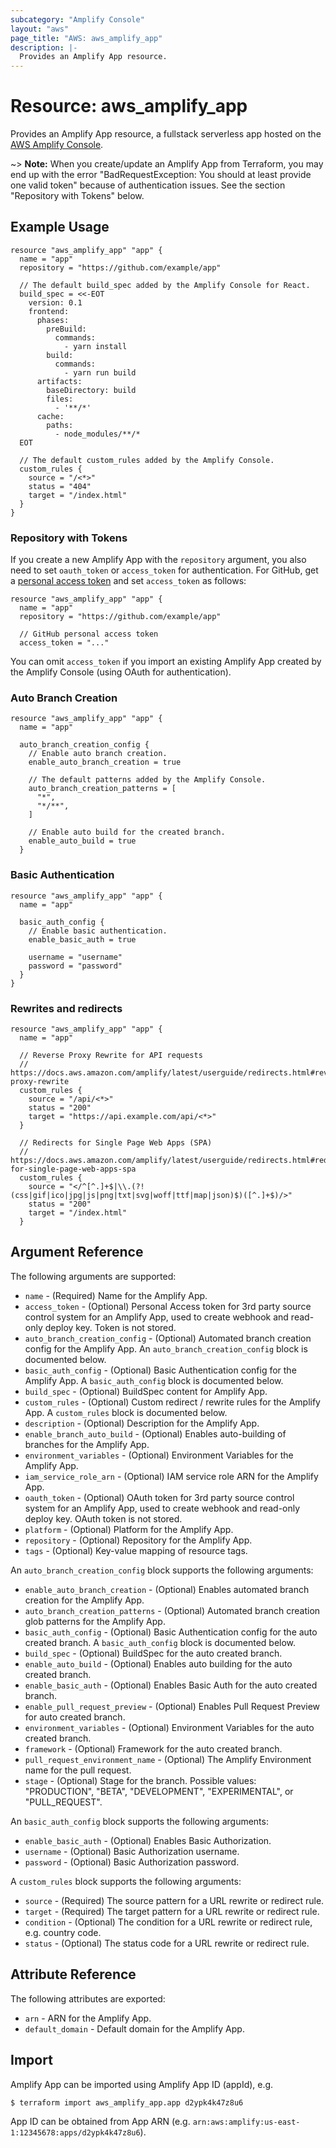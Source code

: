 ```yaml
---
subcategory: "Amplify Console"
layout: "aws"
page_title: "AWS: aws_amplify_app"
description: |-
  Provides an Amplify App resource.
---
```


# Resource: aws_amplify_app

Provides an Amplify App resource, a fullstack serverless app hosted on the [AWS Amplify Console](https://docs.aws.amazon.com/amplify/latest/userguide/welcome.html).

~> **Note:** When you create/update an Amplify App from Terraform, you may end up with the error "BadRequestException: You should at least provide one valid token" because of authentication issues. See the section "Repository with Tokens" below.

## Example Usage

```hcl
resource "aws_amplify_app" "app" {
  name = "app"
  repository = "https://github.com/example/app"

  // The default build_spec added by the Amplify Console for React.
  build_spec = <<-EOT
    version: 0.1
    frontend:
      phases:
        preBuild:
          commands:
            - yarn install
        build:
          commands:
            - yarn run build
      artifacts:
        baseDirectory: build
        files:
          - '**/*'
      cache:
        paths:
          - node_modules/**/*
  EOT

  // The default custom_rules added by the Amplify Console.
  custom_rules {
    source = "/<*>"
    status = "404"
    target = "/index.html"
  }
}
```

### Repository with Tokens

If you create a new Amplify App with the `repository` argument, you also need to set `oauth_token` or `access_token` for authentication. For GitHub, get a [personal access token](https://help.github.com/en/github/authenticating-to-github/creating-a-personal-access-token-for-the-command-line) and set `access_token` as follows:

```hcl
resource "aws_amplify_app" "app" {
  name = "app"
  repository = "https://github.com/example/app"

  // GitHub personal access token
  access_token = "..."
```

You can omit `access_token` if you import an existing Amplify App created by the Amplify Console (using OAuth for authentication).

### Auto Branch Creation

```hcl
resource "aws_amplify_app" "app" {
  name = "app"

  auto_branch_creation_config {
    // Enable auto branch creation.
    enable_auto_branch_creation = true

    // The default patterns added by the Amplify Console.
    auto_branch_creation_patterns = [
      "*",
      "*/**",
    ]

    // Enable auto build for the created branch.
    enable_auto_build = true
  }
```

### Basic Authentication

```hcl
resource "aws_amplify_app" "app" {
  name = "app"

  basic_auth_config {
    // Enable basic authentication.
    enable_basic_auth = true

    username = "username"
    password = "password"
  }
}
```

### Rewrites and redirects

```hcl
resource "aws_amplify_app" "app" {
  name = "app"

  // Reverse Proxy Rewrite for API requests
  // https://docs.aws.amazon.com/amplify/latest/userguide/redirects.html#reverse-proxy-rewrite
  custom_rules {
    source = "/api/<*>"
    status = "200"
    target = "https://api.example.com/api/<*>"
  }

  // Redirects for Single Page Web Apps (SPA)
  // https://docs.aws.amazon.com/amplify/latest/userguide/redirects.html#redirects-for-single-page-web-apps-spa
  custom_rules {
    source = "</^[^.]+$|\\.(?!(css|gif|ico|jpg|js|png|txt|svg|woff|ttf|map|json)$)([^.]+$)/>"
    status = "200"
    target = "/index.html"
  }
```

## Argument Reference

The following arguments are supported:

* `name` - (Required) Name for the Amplify App.
* `access_token` - (Optional) Personal Access token for 3rd party source control system for an Amplify App, used to create webhook and read-only deploy key. Token is not stored.
* `auto_branch_creation_config` - (Optional) Automated branch creation config for the Amplify App. An `auto_branch_creation_config` block is documented below.
* `basic_auth_config` - (Optional) Basic Authentication config for the Amplify App. A `basic_auth_config` block is documented below.
* `build_spec` - (Optional) BuildSpec content for Amplify App.
* `custom_rules` - (Optional) Custom redirect / rewrite rules for the Amplify App. A `custom_rules` block is documented below.
* `description` - (Optional) Description for the Amplify App.
* `enable_branch_auto_build` - (Optional) Enables auto-building of branches for the Amplify App.
* `environment_variables` - (Optional) Environment Variables for the Amplify App.
* `iam_service_role_arn` - (Optional) IAM service role ARN for the Amplify App.
* `oauth_token` - (Optional) OAuth token for 3rd party source control system for an Amplify App, used to create webhook and read-only deploy key. OAuth token is not stored.
* `platform` - (Optional) Platform for the Amplify App.
* `repository` - (Optional) Repository for the Amplify App.
* `tags` - (Optional) Key-value mapping of resource tags.

An `auto_branch_creation_config` block supports the following arguments:

* `enable_auto_branch_creation` - (Optional) Enables automated branch creation for the Amplify App.
* `auto_branch_creation_patterns` - (Optional) Automated branch creation glob patterns for the Amplify App.
* `basic_auth_config` - (Optional) Basic Authentication config for the auto created branch. A `basic_auth_config` block is documented below.
* `build_spec` - (Optional) BuildSpec for the auto created branch.
* `enable_auto_build` - (Optional) Enables auto building for the auto created branch.
* `enable_basic_auth` - (Optional) Enables Basic Auth for the auto created branch.
* `enable_pull_request_preview` - (Optional) Enables Pull Request Preview for auto created branch.
* `environment_variables` - (Optional) Environment Variables for the auto created branch.
* `framework` - (Optional) Framework for the auto created branch.
* `pull_request_environment_name` - (Optional) The Amplify Environment name for the pull request.
* `stage` - (Optional) Stage for the branch. Possible values: "PRODUCTION", "BETA", "DEVELOPMENT", "EXPERIMENTAL", or "PULL_REQUEST".

An `basic_auth_config` block supports the following arguments:

* `enable_basic_auth` - (Optional) Enables Basic Authorization.
* `username` - (Optional) Basic Authorization username.
* `password` - (Optional) Basic Authorization password.

A `custom_rules` block supports the following arguments:

* `source` - (Required) The source pattern for a URL rewrite or redirect rule.
* `target` - (Required) The target pattern for a URL rewrite or redirect rule.
* `condition` - (Optional) The condition for a URL rewrite or redirect rule, e.g. country code.
* `status` - (Optional) The status code for a URL rewrite or redirect rule.

## Attribute Reference

The following attributes are exported:

* `arn` - ARN for the Amplify App.
* `default_domain` - Default domain for the Amplify App.

## Import

Amplify App can be imported using Amplify App ID (appId), e.g.

```
$ terraform import aws_amplify_app.app d2ypk4k47z8u6
```

App ID can be obtained from App ARN (e.g. `arn:aws:amplify:us-east-1:12345678:apps/d2ypk4k47z8u6`).
